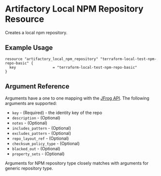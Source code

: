 # Artifactory Local NPM Repository Resource

Creates a local npm repository. 

## Example Usage

```hcl
resource "artifactory_local_npm_repository" "terraform-local-test-npm-repo-basic" {
  key                 = "terraform-local-test-npm-repo-basic"
}
```

## Argument Reference

Arguments have a one to one mapping with the [JFrog API](https://www.jfrog.com/confluence/display/RTF/Repository+Configuration+JSON). The following arguments are supported:

* `key` - (Required) - the identity key of the repo
* `description` - (Optional)
* `notes` - (Optional)
* `includes_pattern` - (Optional)
* `excludes_pattern` - (Optional)
* `repo_layout_ref` - (Optional)
* `checksum_policy_type` - (Optional)
* `blacked_out` - (Optional)
* `property_sets` - (Optional)

Arguments for NPM repository type closely matches with arguments for generic repository type. 